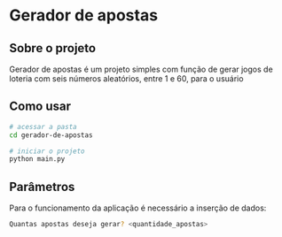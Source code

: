 # Gerador de apostas

## Sobre o projeto

Gerador de apostas é um projeto simples com função de gerar jogos de loteria com seis números aleatórios, entre 1 e 60, para o usuário

## Como usar

```bash
# acessar a pasta
cd gerador-de-apostas

# iniciar o projeto
python main.py
```

## Parâmetros

Para o funcionamento da aplicação é necessário a inserção de dados:
```bash
Quantas apostas deseja gerar? <quantidade_apostas>
```
